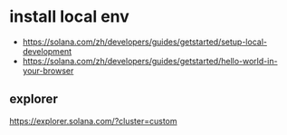 # install local env

- https://solana.com/zh/developers/guides/getstarted/setup-local-development
- https://solana.com/zh/developers/guides/getstarted/hello-world-in-your-browser

## explorer

https://explorer.solana.com/?cluster=custom